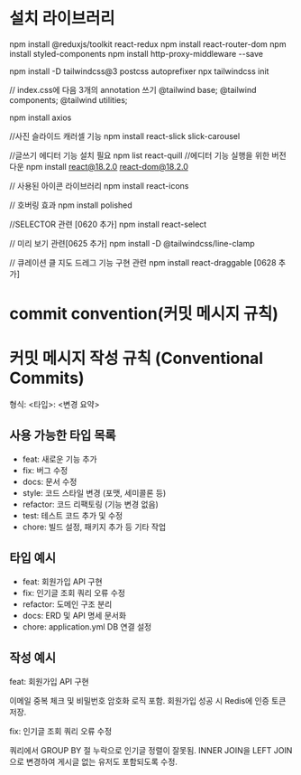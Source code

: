 # 설치 라이브러리
npm install @reduxjs/toolkit react-redux
npm install react-router-dom
npm install styled-components
npm install http-proxy-middleware --save

npm install -D tailwindcss@3 postcss autoprefixer
npx tailwindcss init

// index.css에 다음 3개의 annotation 쓰기
@tailwind base;
@tailwind components;
@tailwind utilities;

npm install axios

//사진 슬라이드 캐러셀 기능
npm install react-slick slick-carousel

//글쓰기 에디터 기능 설치 필요
npm list react-quill
    //에디터 기능 실행을 위한 버전 다운
    npm install react@18.2.0 react-dom@18.2.0

// 사용된 아이콘 라이브러리
npm install react-icons

// 호버링 효과
npm install polished

//SELECTOR 관련 [0620 추가]
npm install react-select

// 미리 보기 관련[0625 추가]
npm install -D @tailwindcss/line-clamp

// 큐레이션 클 지도 드레그 기능 구현 관련 
npm install react-draggable [0628 추가]




# commit convention(커밋 메시지 규칙)

# 커밋 메시지 작성 규칙 (Conventional Commits)

형식: <타입>: <변경 요약>

## 사용 가능한 타입 목록
- feat: 새로운 기능 추가
- fix: 버그 수정
- docs: 문서 수정
- style: 코드 스타일 변경 (포맷, 세미콜론 등)
- refactor: 코드 리팩토링 (기능 변경 없음)
- test: 테스트 코드 추가 및 수정
- chore: 빌드 설정, 패키지 추가 등 기타 작업

## 타입 예시
- feat: 회원가입 API 구현
- fix: 인기글 조회 쿼리 오류 수정
- refactor: 도메인 구조 분리
- docs: ERD 및 API 명세 문서화
- chore: application.yml DB 연결 설정

## 작성 예시
feat: 회원가입 API 구현

이메일 중복 체크 및 비밀번호 암호화 로직 포함.
회원가입 성공 시 Redis에 인증 토큰 저장.

fix: 인기글 조회 쿼리 오류 수정

쿼리에서 GROUP BY 절 누락으로 인기글 정렬이 잘못됨.
INNER JOIN을 LEFT JOIN으로 변경하여 게시글 없는 유저도 포함되도록 수정.
